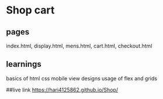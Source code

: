 # Shop cart

## pages
index.html, display.html, mens.html, cart.html, checkout.html

## learnings
basics of html css
mobile view designs
usage of flex and grids

##live link
https://hari4125862.github.io/Shop/
